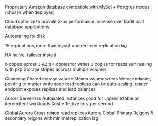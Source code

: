 Proprietary Amazon database compatible with MySql + Postgres modes (chosen when deployed)

Cloud optimize to provide 3-5x performance increase over traditional database applications

Autoscaling for disk

15 replications, more than mysql, and reduced replication lag

HA native, failover instant.

6 copies across 3 AZ's
	4 copies for writes
	3 copies for reads
	self healing with p2p
	Storage striped accross multiple volumes
	

Clustering
	Shared storage volume
	Master volume writes
	Writer endpoint, pointing to master write node
	read replicas can be auto-scaling.
	reader endpoint exposes replicas and load balances

Aurora Serverless
	Automated instances
	good for unpreditctable or iternmittent workloads
	Cost effective cost per second
	
Global Aurora
	Cross reigon read replicas
	Aurora Global
		Primary Reigons
		5 secondary reigons with minimal replication lag
		
